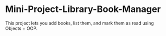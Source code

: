 # Mini-Project-Library-Book-Manager
This project lets you add books, list them, and mark them as read using Objects + OOP.
